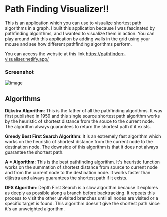 # Path Finding Visualizer!!

This is an application which you can use to visualize shortest path algorithms in a graph. I built this application because I was fascinated by pathfinding algorithms, and I wanted to visualize them in action. You can play around with this application by adding walls in the grid using your mouse and see how different pathfinding algorithms perform.

You can access the website at this link https://pathfinderr-visualiser.netlify.app/

### Screenshot

![image](https://github.com/Living-Hell/PathfindingVisualizer/assets/74912161/7b2806ef-6065-4c11-99c2-04bdfd320bdb)


## Algorithms

**Dijkstra Algorithm**: This is the father of all the pathfinding algorithms. It was first published in 1959 and this single source shortest path algorithm works by the heuristic of shortest distance from the souce to the current node. The algorithm always guarantees to return the shortest path if it exists.

**Greedy Best First Search Algorithm**: It is an extremely fast algorithm which works on the heuristic of shortest distance from the current node to the destination node. The downside of this algorithm is that it does not always guarantee the shortest path.

**A \* Algorithm**: This is the best pathfinding algorithm. It's heuristic function works on the summation of shortest distance from source to current node and from the current node to the destination node. It works faster than dijkstra and always guarantees the shortest path if it exists.

**DFS Algorithm**: Depth First Search is a slow algorithm because it explores as deeply as possible along a branch before backtracking. It repeats this process to visit the other unvisited branches until all nodes are visited or a specific target is found. This algorithm doesn't give the shortest path since it's an unweighted algorithm.
